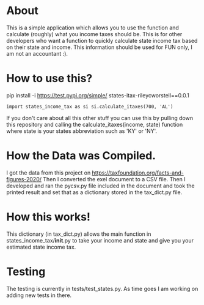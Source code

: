 # About
This is a simple application which allows you to use the function and calculate (roughly) what you income taxes should be.
This is for other developers who want a function to quickly calculate state income tax based on their state and income.
This information should be used for FUN only, I am not an accountant :).

# How to use this?

pip install -i https://test.pypi.org/simple/ states-itax-rileycworstell==0.0.1

`
import states_income_tax as si
si.calculate_itaxes(700, 'AL')
`

If you don't care about all this other stuff you can use this by pulling down this repository and calling the calculate_itaxes(income, state) function where state is your states abbreviation such as 'KY' or 'NY'.

# How the Data was Compiled.
I got the data from this project on https://taxfoundation.org/facts-and-figures-2020/
Then I converted the exel document to a CSV file. 
Then I developed and ran the pycsv.py file included in the document and took the printed result and set that as a dictionary stored
in the tax_dict.py file.

# How this works!
This dictionary (in tax_dict.py) allows the main function in states_income_tax/__init__.py to take your income and state and give you your estimated state income tax.

# Testing
The testing is currently in tests/test_states.py. As time goes I am working on adding new tests in there.

